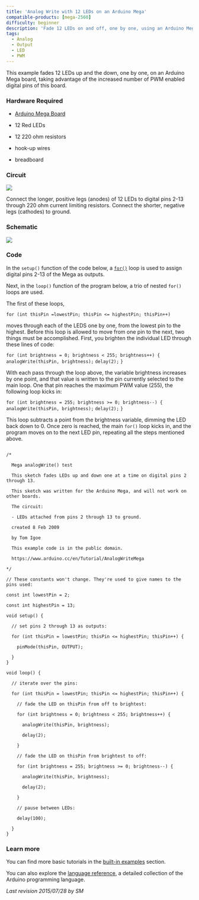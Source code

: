 ```yaml
---
title: 'Analog Write with 12 LEDs on an Arduino Mega'
compatible-products: [mega-2560]
difficulty: beginner
description: 'Fade 12 LEDs on and off, one by one, using an Arduino Mega board.'
tags: 
  - Analog
  - Output
  - LED
  - PWM
---
```


This example fades 12  LEDs up and the down, one by one, on an Arduino Mega board, taking advantage of the increased number of PWM enabled digital pins of this board.

### Hardware Required

- [Arduino Mega Board](https://store.arduino.cc/products/arduino-mega-2560-rev3)

- 12 Red LEDs
- 12 220 ohm resistors

- hook-up wires

- breadboard

### Circuit

![](assets/circuit.png)



Connect the longer, positive legs (anodes) of 12 LEDs to digital pins 2-13 through 220 ohm current limiting resistors. Connect the shorter, negative legs (cathodes) to ground.

### Schematic

![](assets/schematic.png)

### Code

In the `setup()` function of the code below, a [`for()`](https://www.arduino.cc/reference/en/language/structure/control-structure/for/) loop is used to assign digital pins 2-13 of the Mega as outputs.

Next, in the `loop()` function of the program below, a trio of nested `for()` loops are used.

The first of these loops,

`for (int thisPin =lowestPin; thisPin <= highestPin; thisPin++)`

moves through each of the LEDS one by one, from the lowest pin to the highest. Before this loop is allowed to move from one pin to the next, two things must be accomplished. First, you brighten the individual LED through these lines of code:

`for (int brightness = 0; brightness < 255; brightness++) {`
`analogWrite(thisPin, brightness);`
`delay(2);`
`}`

With each pass through the loop above, the variable brightness increases by one point, and that value is  written to the pin currently selected to the main loop. One that pin reaches the maximum PWM value (255), the following loop kicks in:

`for (int brightness = 255; brightness >= 0; brightness--) {`
`analogWrite(thisPin, brightness);`
`delay(2);`
`}`

This loop subtracts a point from the brightness variable, dimming the LED back down to 0. Once zero is reached, the main `for()` loop kicks in, and the program moves on to the next LED pin, repeating all the steps mentioned above.

```arduino

/*

  Mega analogWrite() test

  This sketch fades LEDs up and down one at a time on digital pins 2 through 13.

  This sketch was written for the Arduino Mega, and will not work on other boards.

  The circuit:

  - LEDs attached from pins 2 through 13 to ground.

  created 8 Feb 2009

  by Tom Igoe

  This example code is in the public domain.

  https://www.arduino.cc/en/Tutorial/AnalogWriteMega

*/

// These constants won't change. They're used to give names to the pins used:

const int lowestPin = 2;

const int highestPin = 13;

void setup() {

  // set pins 2 through 13 as outputs:

  for (int thisPin = lowestPin; thisPin <= highestPin; thisPin++) {

    pinMode(thisPin, OUTPUT);

  }
}

void loop() {

  // iterate over the pins:

  for (int thisPin = lowestPin; thisPin <= highestPin; thisPin++) {

    // fade the LED on thisPin from off to brightest:

    for (int brightness = 0; brightness < 255; brightness++) {

      analogWrite(thisPin, brightness);

      delay(2);

    }

    // fade the LED on thisPin from brightest to off:

    for (int brightness = 255; brightness >= 0; brightness--) {

      analogWrite(thisPin, brightness);

      delay(2);

    }

    // pause between LEDs:

    delay(100);

  }
}
```

### Learn more

You can find more basic tutorials in the [built-in examples](/built-in-examples) section.

You can also explore the [language reference](https://www.arduino.cc/reference/en/), a detailed collection of the Arduino programming language.

*Last revision 2015/07/28 by SM*